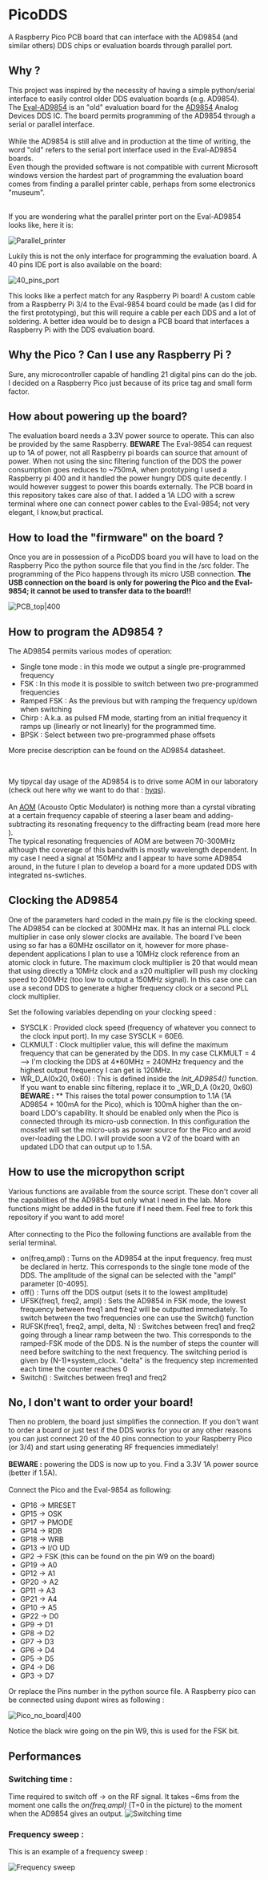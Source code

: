 # PicoDDS
A Raspberry Pico PCB board that can interface with the AD9854 (and similar others) DDS chips or evaluation boards through parallel port.
<br/>
## Why ?
This project was inspired by the necessity of having a simple python/serial interface to easily control older DDS evaluation boards (e.g. AD9854).
<br/>
The [Eval-AD9854](https://www.analog.com/en/design-center/evaluation-hardware-and-software/evaluation-boards-kits/EVAL-AD9854.html "Eval-AD9854") is an "old" evaluation board for the [AD9854](https://www.analog.com/en/products/ad9854.html "AD9854") Analog Devices DDS IC. The board permits programming of the AD9854 through a serial or parallel interface. 
<br/><br/>
While the AD9854 is still alive and in production at the time of writing, the word "old" refers to the serial port interface used in the Eval-AD9854 boards. 
<br/>
Even though the provided software is not compatible with current Microsoft windows version the hardest part of programming the evaluation board comes from finding a parallel printer cable, perhaps from some electronics "museum".

<br/>
If you are wondering what the parallel printer port on the Eval-AD9854 looks like, here it is:

![Parallel_printer](/images/Printer_port.jpg?raw=true "Parallel printer connection for millenials and older")

Lukily this is not the only interface for programming the evaluation board. A 40 pins IDE port is also available on the board:

![40_pins_port](/images/40_pins_port.jpg?raw=true "The 40 pins IDE port on the Eval-AD99854 board")

This looks like a perfect match for any Raspberry Pi board! A custom cable from a Raspberry Pi 3/4 to the Eval-9854 board could be made (as I did for the first prototyping), but this will require a cable per each DDS and a lot of soldering. 
A better idea would be to design a PCB board that interfaces a Raspberry Pi with the DDS evaluation board.
## Why the Pico ? Can I use any Raspberry Pi ?

Sure, any microcontroller capable of handling 21 digital pins can do the job. I decided on  a Raspberry Pico just because of its price tag and small form factor.

## How about powering up the board? 

The evaluation board needs a 3.3V power source to operate. This can also be provided by the same Raspberry. **BEWARE** The Eval-9854 can request up to 1A of power, not all Raspberry pi boards can source that amount of power. When not using the sinc filtering function of the DDS the power consumption goes reduces to ~750mA, when prototyping I used a Raspberry pi 400 and it handled the power hungry DDS quite decently. I would however suggest to power this boards externally. The PCB board in this repository takes care also of that. I added a 1A LDO with a screw terminal where one can connect power cables to the Eval-9854; not very elegant, I know,but practical. 

## How to load the "firmware" on the board ? 

Once you are in possession of a PicoDDS board you will have to load on the Raspberry Pico the python source file that you find in the /src folder. The programming of the Pico happens through its micro USB connection. **The USB connection on the board is only for powering the Pico and the Eval-9854; it cannot be used to transfer data to the board!!**

![PCB_top|400](/images/Pico_adapter_top.png?raw=true "PCB board + Raspberry Pico for AD9854")

## How to program the AD9854 ? 

The AD9854 permits various modes of operation:
- Single tone mode : in this mode we output a single pre-programmed frequency
- FSK : In this mode it is possible to switch between two pre-programmed frequencies
- Ramped FSK : As the previous but with ramping the frequency up/down when switching
- Chirp : A.k.a. as pulsed FM mode, starting from an initial frequency it ramps up (linearly or not linearly) for the programmed time.
- BPSK : Select between two pre-programmed phase offsets

More precise description can be found on the AD9854 datasheet.

<br/>

My tipycal day usage of the AD9854 is to drive some AOM in our laboratory (check out here why we want to do that : [hyqs](http://hyqs.nl/ "Hyqs")).
<br/>
<br/>
An [AOM](https://www.rp-photonics.com/acousto_optic_modulators.html "AOM") (Acousto Optic Modulator) is nothing more than a cyrstal vibrating at a certain frequency capable of steering a laser beam and adding-subtracting its resonating frequency to the diffracting beam (read more here ).
<br/>
The typical resonating frequencies of AOM are between 70-300MHz although the coverage of this bandwith is mostly wavelength dependent. In my case I need a signal at 150MHz and I appear to have some AD9854 around, in the future I plan to develop a board for a more updated DDS with integrated ns-swtiches.

## Clocking the AD9854

One of the parameters hard coded in the main.py file is the clocking speed. The AD9854 can be clocked at 300MHz max. It has an internal PLL clock multiplier in case only slower clocks are available. The board I've been using so far has a 60MHz oscillator on it, however for more phase-dependent applications I plan to use a 10MHz clock reference from an atomic clock in future. The maximum clock multiplier is 20 that would mean that using directly a 10MHz clock and a x20 multiplier will push my clocking speed to 200MHz (too low to output a 150MHz signal). In this case one can use a second DDS to generate a higher frequency clock or a second PLL clock multiplier.

Set the following variables depending on your clocking speed :
- SYSCLK : Provided clock speed (frequency of whatever you connect to the clock input port). In my case SYSCLK = 60E6.
- CLKMULT : Clock multiplier value, this will define the maximum frequency that can be generated by the DDS. In my case CLKMULT = 4 --> I'm clocking the DDS at 4*60MHz = 240MHz frequency and the highest output frequency I can get is 120MHz.
- WR_D_A(0x20, 0x60) : This is defined inside the _Init_AD9854()_ function. If you want to enable sinc filtering, replace it to _WR_D_A (0x20, 0x60) **BEWARE :** ** This raises the total power consumption to 1.1A (1A AD9854 + 100mA for the Pico), which is 100mA higher than the on-board LDO's capability. It should be enabled only when the Pico is connected through its micro-usb connection. In this configuration the mossfet will set the micro-usb as power source for the Pico and avoid over-loading the LDO. I will provide soon a V2 of the board with an updated LDO that can output up to 1.5A.
## How to use the micropython script

Various functions are available from the source script. These don't cover all the capabilities of the AD9854 but only what I need in the lab. More functions might be added in the future if I need them. Feel free to fork this repository if you want to add more!
<br/>
<br/>
After connecting to the Pico the following functions are available from the serial terminal.

- on(freq,ampl) : Turns on the AD9854 at the input frequency. freq must be declared in hertz. This corresponds to the single tone mode of the DDS. The amplitude of the signal can be selected with the "ampl" parameter [0-4095].
- off() : Turns off the DDS output (sets it to the lowest amplitude)
- UFSK(freq1, freq2, ampl) : Sets the AD9854 in FSK mode, the lowest frequency between freq1 and freq2 will be outputted immediately. To switch between the two frequencies one can use the Switch() function
- RUFSK(freq1, freq2, ampl, delta, N) : Switches between freq1 and freq2 going through a linear ramp between the two. This corresponds to the ramped-FSK mode of the DDS. N is the number of steps the counter will need before switching to the next frequency. The switching period is given by (N-1)*system_clock. "delta" is the frequency step incremented each time the counter reaches 0
- Switch() : Switches between freq1 and freq2

## No, I don't want to order your board!

Then no problem, the board just simplifies the connection. If you don't want to order a board or just test if the DDS works for you or any other reasons you can just connect 20 of the 40 pins connection to your Raspberry Pico (or 3/4) and start using generating RF frequencies immediately!
<br/>
<br/>
**BEWARE :** powering the DDS is now up to you. Find a 3.3V 1A power source (better if 1.5A).
<br/>
<br/>
Connect the Pico and the Eval-9854 as following:


- GP16 -> MRESET
- GP15 -> OSK
- GP17 -> PMODE
- GP14 -> RDB
- GP18 -> WRB
- GP13 -> I/O UD
- GP2 -> FSK (this can be found on the pin W9 on the board)
- GP19 -> A0
- GP12 -> A1
- GP20 -> A2
- GP11 -> A3
- GP21 -> A4
- GP10 -> A5
- GP22 -> D0
- GP9 -> D1
- GP8 -> D2
- GP7 -> D3
- GP6 -> D4
- GP5 -> D5
- GP4 -> D6
- GP3 -> D7

Or replace the Pins number in the python source file. A Raspberry pico can be connected using dupont wires as following :

![Pico_no_board|400](/images/Pico_no_board.jpg?raw=true "A Raspberry Pico connected to an Eval-AD9854 using dupont wires")

Notice the black wire going on the pin W9, this is used for the FSK bit.

## Performances

### Switching time :

Time required to switch off -> on the RF signal.
It takes ~6ms from the moment one calls the _on(freq,ampl)_ (T=0 in the picture) to the moment when the AD9854 gives an output. 
![Switching time](/images/Switching_time.jpg?raw=true "On/Off switching time")

### Frequency sweep :

This is an example of a frequency sweep :

![Frequency sweep](/images/Frequency_sweep.jpg?raw=true "Frequency sweep")
